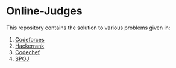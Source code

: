 # Online-Judges

This repository contains the solution to various problems given in:
1. [Codeforces](https://github.com/codegeek96/Online-Judges/tree/master/Codeforces)
2. [Hackerrank](https://github.com/codegeek96/Online-Judges/tree/master/Hackerrank)
3. [Codechef](https://github.com/codegeek96/Online-Judges/tree/master/Codechef)
4. [SPOJ](https://github.com/codegeek96/Online-Judges/tree/master/SPOJ)
